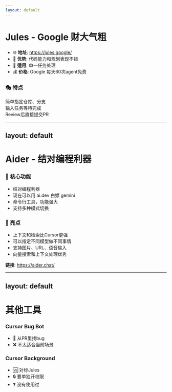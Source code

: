 ```yaml
---
layout: default
---
```


# Jules - Google 财大气粗

<div class="flex items-center justify-between mt-8">
<div class="w-2/3">

- 🌐 **地址**: https://jules.google/
- 💪 **优势**: 代码能力和规划表现不错
- 🎯 **适用**: 单一任务处理
- 💰 **价格**: Google 每天60次agent免费

</div>
<div class="w-1/3 text-center">

### 🎭 特点

简单指定仓库、分支<br>
输入任务等待完成<br>
Review后直接提交PR

</div>
</div>

---
layout: default
---

# Aider - 结对编程利器

<div class="grid grid-cols-2 gap-6 mt-8">
<div>

### 🔧 核心功能

- 结对编程利器
- 现在可以用 ai.dev 白嫖 gemini
- 命令行工具，功能强大
- 支持多种模式切换

</div>
<div>

### 🌟 亮点

- 上下文和检索比Cursor更强
- 可以指定不同模型做不同事情
- 支持图片、URL、语音输入
- 向量搜索和上下文处理优秀

</div>
</div>

**链接**: https://aider.chat/

---
layout: default
---

# 其他工具

<div class="grid grid-cols-2 gap-4 mt-8">
<div>

### Cursor Bug Bot

- 🐛 从PR里找bug
- ❌ 不太适合当前场景

</div>
<div>

### Cursor Background

- 🆚 对标Jules
- 🔒 要单独开权限
- ❓ 没有使用过

</div>
</div>
